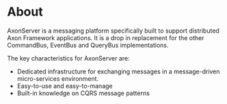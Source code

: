 # About

AxonServer is a messaging platform specifically built to support distributed Axon Framework applications.
It is a drop in replacement for the other CommandBus, EventBus and QueryBus implementations.

The key characteristics for AxonServer are:

- Dedicated infrastructure for exchanging messages in a message-driven micro-services environment.
- Easy-to-use and easy-to-manage
- Built-in knowledge on CQRS message patterns
